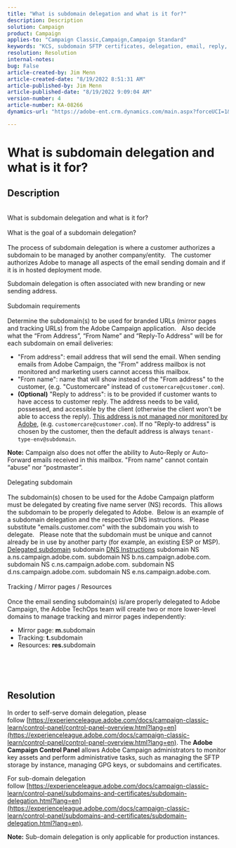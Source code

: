 ```yaml
---
title: "What is subdomain delegation and what is it for?"
description: Description
solution: Campaign
product: Campaign
applies-to: "Campaign Classic,Campaign,Campaign Standard"
keywords: "KCS, subdomain SFTP certificates, delegation, email, reply, Campaign"
resolution: Resolution
internal-notes: 
bug: False
article-created-by: Jim Menn
article-created-date: "8/19/2022 8:51:31 AM"
article-published-by: Jim Menn
article-published-date: "8/19/2022 9:09:04 AM"
version-number: 4
article-number: KA-08266
dynamics-url: "https://adobe-ent.crm.dynamics.com/main.aspx?forceUCI=1&pagetype=entityrecord&etn=knowledgearticle&id=5916881e-9c1f-ed11-b83e-0022480866ad"

---
```

# What is subdomain delegation and what is it for?

## Description

<br>What is subdomain delegation and what is it for?<br><br>What is the goal of a subdomain delegation?<br><br>
The process of subdomain delegation is where a customer authorizes a subdomain to be managed by another company/entity.  
 The customer authorizes Adobe to manage all aspects of the email sending domain and if it is in hosted deployment mode.

Subdomain delegation is often associated with new branding or new sending address.
<br><br>Subdomain requirements<br><br>
Determine the subdomain(s) to be used for branded URLs (mirror pages and tracking URLs) from the Adobe Campaign application.  
 Also decide what the “From Address”, “From Name” and “Reply-To Address” will be for each subdomain on email deliveries:

- "From address": email address that will send the email. When sending emails from Adobe Campaign, the "From" address mailbox is not monitored and marketing users cannot access this mailbox.
- "From name": name that will show instead of the "From address" to the customer, (e.g. "Customercare" instead of `customercare@customer.com`).
- <b>(Optional)</b> "Reply to address": is to be provided if customer wants to have access to customer reply. The address needs to be valid, possessed, and accessible by the client (otherwise the client won't be able to access the reply). <u>This address is not managed nor monitored by Adobe</u>, (e.g. `customercare@customer.com`). If no "Reply-to address" is chosen by the customer, then the default address is always `tenant-type-env@subdomain`.


<b>Note:</b> Campaign also does not offer the ability to Auto-Reply or Auto-Forward emails received in this mailbox. "From name" cannot contain “abuse” nor “postmaster”.
<br><br>Delegating subdomain<br><br>
The subdomain(s) chosen to be used for the Adobe Campaign platform must be delegated by creating five name server (NS) records. 
 This allows the subdomain to be properly delegated to Adobe.  Below is an example of a subdomain delegation and the respective DNS instructions.  
 Please substitute "emails.customer.com" with the subdomain you wish to delegate.  
 Please note that the subdomain must be unique and cannot already be in use by another party (for example, an existing ESP or MSP).
  
<u>Delegated subdomain</u>
 subdomain
<u>DNS Instructions</u>
 subdomain NS a.ns.campaign.adobe.com.
 subdomain NS b.ns.campaign.adobe.com.
 subdomain NS c.ns.campaign.adobe.com.
 subdomain NS d.ns.campaign.adobe.com.
 subdomain NS e.ns.campaign.adobe.com.
<br><br>Tracking / Mirror pages / Resources<br><br>
Once the email sending subdomain(s) is/are properly delegated to Adobe Campaign, the Adobe TechOps team will create two or more lower-level domains to manage tracking and mirror pages independently:

- Mirror page: <b>m.</b>subdomain
- Tracking: <b>t.</b>subdomain
- Resources: <b>res.</b>subdomain

<br><br> <br>

## Resolution


In order to self-serve domain delegation, please follow [https://experienceleague.adobe.com/docs/campaign-classic-learn/control-panel/control-panel-overview.html?lang=en](https://experienceleague.adobe.com/docs/campaign-classic-learn/control-panel/control-panel-overview.html?lang=en).
The <b>Adobe Campaign Control Panel</b> allows Adobe Campaign administrators to monitor key assets and perform administrative tasks, such as managing the SFTP storage by instance, managing GPG keys, or subdomains and certificates.

For sub-domain delegation follow [https://experienceleague.adobe.com/docs/campaign-classic-learn/control-panel/subdomains-and-certificates/subdomain-delegation.html?lang=en](https://experienceleague.adobe.com/docs/campaign-classic-learn/control-panel/subdomains-and-certificates/subdomain-delegation.html?lang=en).

<b>Note:</b> Sub-domain delegation is only applicable for production instances.
